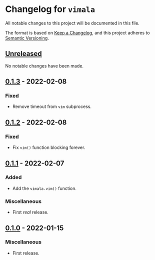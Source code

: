 # Changelog for `vimala`

All notable changes to this project will be documented in this file.

The format is based on [Keep a Changelog], and this project adheres to
[Semantic Versioning].

[Keep a Changelog]: https://keepachangelog.com/en/1.0.0/
[Semantic Versioning]: https://semver.org/


## [Unreleased](https://github.com/bbugyi200/vimala/compare/0.1.3...HEAD)

No notable changes have been made.


## [0.1.3](https://github.com/bbugyi200/vimala/compare/0.1.2...0.1.3) - 2022-02-08

### Fixed

* Remove timeout from `vim` subprocess.


## [0.1.2](https://github.com/bbugyi200/vimala/compare/0.1.1...0.1.2) - 2022-02-08

### Fixed

* Fix `vim()` function blocking forever.


## [0.1.1](https://github.com/bbugyi200/vimala/compare/0.1.0...0.1.1) - 2022-02-07

### Added

* Add the `vimala.vim()` function.

### Miscellaneous

* First _real_ release.


## [0.1.0](https://github.com/bbugyi200/vimala/releases/tag/0.1.0) - 2022-01-15

### Miscellaneous

* First release.
